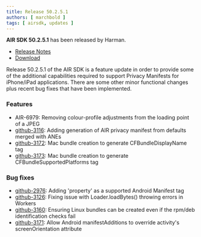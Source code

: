 ```yaml
---
title: Release 50.2.5.1
authors: [ marchbold ]
tags: [ airsdk, updates ]
---
```



**AIR SDK 50.2.5.1** has been released by Harman.  

- [Release Notes](https://airsdk.harman.com/api/versions/50.2.5.1/release-notes/Release_Notes_AIR_SDK_50.2.5.pdf)  
- [Download](https://airsdk.harman.com/download/50.2.5.1)  

Release 50.2.5.1 of the AIR SDK is a feature update in order to provide some of the additional
capabilities required to support Privacy Manifests for iPhone/iPad applications. There are some other
minor functional changes plus recent bug fixes that have been implemented.

### Features

- AIR-6979: Removing colour-profile adjustments from the loading point of a JPEG
- [github-3116](https://github.com/airsdk/Adobe-Runtime-Support/issues/3116): Adding generation of AIR privacy manifest from defaults merged with ANEs
- [github-3172](https://github.com/airsdk/Adobe-Runtime-Support/issues/3172): Mac bundle creation to generate CFBundleDisplayName tag
- [github-3173](https://github.com/airsdk/Adobe-Runtime-Support/issues/3173): Mac bundle creation to generate CFBundleSupportedPlatforms tag


### Bug fixes

- [github-2976](https://github.com/airsdk/Adobe-Runtime-Support/issues/2976): Adding 'property' as a supported Android Manifest tag
- [github-3126](https://github.com/airsdk/Adobe-Runtime-Support/issues/3126): Fixing issue with Loader.loadBytes() throwing errors in Workers
- [github-3160](https://github.com/airsdk/Adobe-Runtime-Support/issues/3160): Ensuring Linux bundles can be created even if the rpm/deb identification checks fail
- [github-3171](https://github.com/airsdk/Adobe-Runtime-Support/issues/3171): Allow Android manifestAdditions to override activity's screenOrientation attribute
